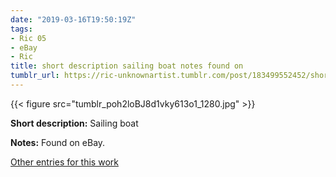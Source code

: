 ```yaml
---
date: "2019-03-16T19:50:19Z"
tags:
- Ric 05
- eBay
- Ric
title: short description sailing boat notes found on
tumblr_url: https://ric-unknownartist.tumblr.com/post/183499552452/short-description-sailing-boat-notes-found-on
---
```

{{< figure src="tumblr_poh2loBJ8d1vky613o1_1280.jpg" >}} 

**Short description:** Sailing boat

**Notes:** Found on eBay.

[Other entries for this work](/tags/Ric-05)

